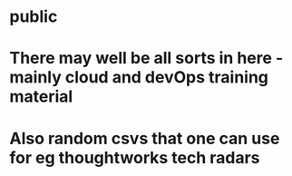 # public
# There may well be all sorts in here - mainly cloud and devOps training material
# Also random csvs that one can use for eg thoughtworks tech radars
